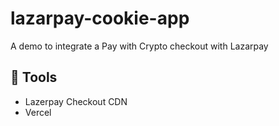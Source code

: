 # lazarpay-cookie-app
A demo to integrate a Pay with Crypto checkout with Lazarpay

## :toolbox: Tools
- Lazerpay Checkout CDN
- Vercel
